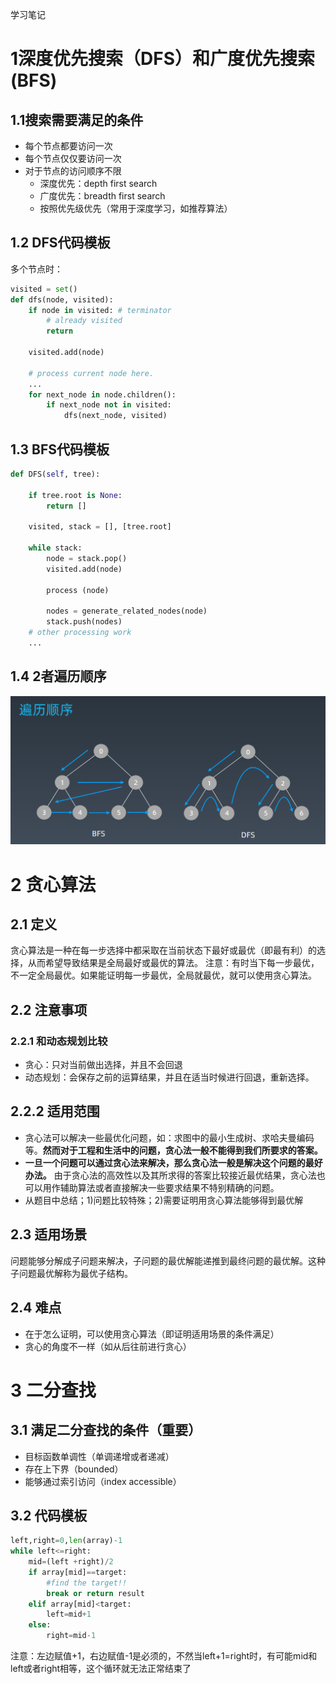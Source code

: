 学习笔记
# 1深度优先搜索（DFS）和广度优先搜索(BFS)
## 1.1搜索需要满足的条件
* 每个节点都要访问一次
* 每个节点仅仅要访问一次
* 对于节点的访问顺序不限
    * 深度优先：depth first search
    * 广度优先：breadth first search
    * 按照优先级优先（常用于深度学习，如推荐算法）
## 1.2 DFS代码模板
多个节点时：
```python
visited = set() 
def dfs(node, visited):
    if node in visited: # terminator
    	# already visited 
    	return 

	visited.add(node) 

	# process current node here. 
	...
	for next_node in node.children(): 
		if next_node not in visited: 
			dfs(next_node, visited)
```
## 1.3 BFS代码模板
```python
def DFS(self, tree): 

	if tree.root is None: 
		return [] 

	visited, stack = [], [tree.root]
	
    while stack: 
		node = stack.pop() 
		visited.add(node)
		
        process (node) 
		
        nodes = generate_related_nodes(node) 
		stack.push(nodes) 
	# other processing work 
	...
```
## 1.4 2者遍历顺序
![avatar](dfsVsBfs.png)

# 2 贪心算法
## 2.1 定义
贪心算法是一种在每一步选择中都采取在当前状态下最好或最优（即最有利）的选择，从而希望导致结果是全局最好或最优的算法。
注意：有时当下每一步最优，不一定全局最优。如果能证明每一步最优，全局就最优，就可以使用贪心算法。
## 2.2 注意事项
### 2.2.1 和动态规划比较
* 贪心：只对当前做出选择，并且不会回退
* 动态规划：会保存之前的运算结果，并且在适当时候进行回退，重新选择。
## 2.2.2 适用范围
* 贪心法可以解决一些最优化问题，如：求图中的最小生成树、求哈夫曼编码等。**然而对于工程和生活中的问题，贪心法一般不能得到我们所要求的答案。** 
* **一旦一个问题可以通过贪心法来解决，那么贪心法一般是解决这个问题的最好办法。** 由于贪心法的高效性以及其所求得的答案比较接近最优结果，贪心法也可以用作辅助算法或者直接解决一些要求结果不特别精确的问题。
* 从题目中总结；1)问题比较特殊；2)需要证明用贪心算法能够得到最优解
## 2.3 适用场景
问题能够分解成子问题来解决，子问题的最优解能递推到最终问题的最优解。这种子问题最优解称为最优子结构。
## 2.4 难点
* 在于怎么证明，可以使用贪心算法（即证明适用场景的条件满足）
* 贪心的角度不一样（如从后往前进行贪心）

# 3 二分查找
## 3.1 满足二分查找的条件（重要）
* 目标函数单调性（单调递增或者递减）
* 存在上下界（bounded）
* 能够通过索引访问（index accessible）
## 3.2 代码模板
```python
left,right=0,len(array)-1
while left<=right: 
    mid=(left +right)/2
    if array[mid]==target:
        #find the target!!
        break or return result 
    elif array[mid]<target: 
        left=mid+1
    else: 
        right=mid-1
```
注意：左边赋值+1，右边赋值-1是必须的，不然当left+1=right时，有可能mid和left或者right相等，这个循环就无法正常结束了
